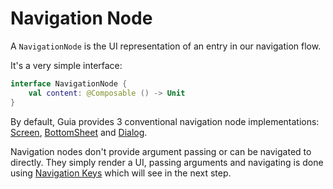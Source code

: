 # Navigation Node

A `NavigationNode` is the UI representation of an entry in our navigation flow.

It's a very simple interface:

```kotlin
interface NavigationNode {
    val content: @Composable () -> Unit
}
```

By default, Guia provides 3 conventional navigation node implementations: [Screen](navigation-node/screen.md), [BottomSheet](navigation-node/bottom-sheet.md) and [Dialog](navigation-node/dialog.md).

Navigation nodes don't provide argument passing or can be navigated to directly. They simply render a UI, passing arguments and navigating is done using [Navigation Keys](navigation-key.md) which will see in the next step.
